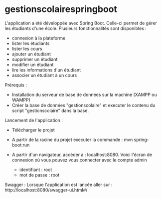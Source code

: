 # gestionscolairespringboot

L'application a été développée avec Spring Boot. Celle-ci permet de gérer les étudiants d'une école.
Plusieurs fonctionnalités sont disponibles :
- connexion à la plateforme
- lister les étudiants
- lister les cours
- ajouter un étudiant
- supprimer un étudiant
- modifier un étudiant
- lire les informations d'un étudiant
- associer un étudiant à un cours

Prérequis :
- Installation du serveur de base de données sur la machine (XAMPP ou WAMPP)
- Créer la base de données "gestionscolaire" et executer le contenu du script "gestionscolaire" dans la base.


Lancement de l'application :
- Télécharger le projet
- A partir de la racine du projet executer la commande : mvn spring-boot:run
- A partir d'un navigateur, accéder à : localhost:8080. Voici l'écran de connexion où vous pouvez vous connecter avec le compte admin

  - identifiant : root
  - mot de passe : root

Swagger :
Lorsque l'application est lancée aller sur : http://localhost:8080/swagger-ui.html#/
